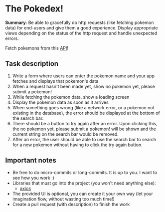 # The Pokedex! 

**Summary**: Be able to gracefully do http requests (like fetching pokemon data) for end-users and give them a good experience. Display appropriate views depending on the status of the http request and handle unexpected errors.

Fetch pokemons from this [API](https://pokeapi.co/)!

## Task description

1. Write a form where users can enter the pokemon name and your app fetches and displays that pokemon's data
2. When a request hasn't been made yet, show no pokemon yet, please submit a pokemon!
3. While fetching the pokemon data, show a loading screen
4. Display the pokemon data as soon as it arrives
5. When something goes wrong (like a network error, or a pokemon not existing in the database), the error should be displayed at the bottom of the search bar.
6. There should be a button to try again after an error. Upon clicking this, the no pokemon yet, please submit a pokemon! will be shown and the current string on the search bar would be removed.
7. After an error, the user should be able to use the search bar to search for a new pokemon without having to click the try again button.

## Important notes

- Be free to do micro-commits or long-commits. It is up to you. I want to see how you work :)
- Libraries that must go into the project (you won't need anything else):
    - [axios](https://axios-http.com/)
- The provided UI is optional, you can create it your own way (let your imagination flow, without wasting too much time!)
- Create a pull request (with description) to finish the work
